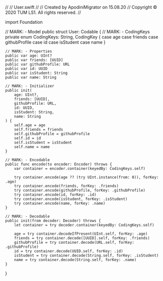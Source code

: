 //
//  User.swift
//
//  Created by ApodiniMigrator on 15.08.20
//  Copyright © 2020 TUM LS1. All rights reserved.
//

import Foundation

// MARK: - Model
public struct User: Codable {
    // MARK: - CodingKeys
    private enum CodingKeys: String, CodingKey {
        case age
        case friends
        case githubProfile
        case id
        case isStudent
        case name
    }
    
    // MARK: - Properties
    public var age: UInt?
    public var friends: [UUID]
    public var githubProfile: URL
    public var id: UUID
    public var isStudent: String
    public var name: String
    
    // MARK: - Initializer
    public init(
        age: UInt?,
        friends: [UUID],
        githubProfile: URL,
        id: UUID,
        isStudent: String,
        name: String
    ) {
        self.age = age
        self.friends = friends
        self.githubProfile = githubProfile
        self.id = id
        self.isStudent = isStudent
        self.name = name
    }
    
    // MARK: - Encodable
    public func encode(to encoder: Encoder) throws {
        var container = encoder.container(keyedBy: CodingKeys.self)
        
        try container.encode(age ?? (try UInt.instance(from: 0)), forKey: .age)
        try container.encode(friends, forKey: .friends)
        try container.encode(githubProfile, forKey: .githubProfile)
        try container.encode(id, forKey: .id)
        try container.encode(isStudent, forKey: .isStudent)
        try container.encode(name, forKey: .name)
    }
    
    // MARK: - Decodable
    public init(from decoder: Decoder) throws {
        let container = try decoder.container(keyedBy: CodingKeys.self)
        
        age = try container.decodeIfPresent(UInt.self, forKey: .age)
        friends = try container.decode([UUID].self, forKey: .friends)
        githubProfile = try container.decode(URL.self, forKey: .githubProfile)
        id = try container.decode(UUID.self, forKey: .id)
        isStudent = try container.decode(String.self, forKey: .isStudent)
        name = try container.decode(String.self, forKey: .name)
    }
}
